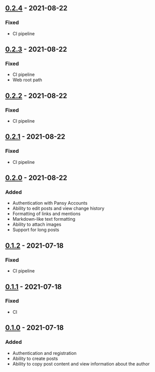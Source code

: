 ## [0.2.4] - 2021-08-22
### Fixed
- CI pipeline

## [0.2.3] - 2021-08-22
### Fixed
- CI pipeline
- Web root path

## [0.2.2] - 2021-08-22
### Fixed
- CI pipeline

## [0.2.1] - 2021-08-22
### Fixed
- CI pipeline

## [0.2.0] - 2021-08-22
### Added
- Authentication with Pansy Accounts
- Ability to edit posts and view change history
- Formatting of links and mentions
- Markdown-like text formatting
- Ability to attach images
- Support for long posts

## [0.1.2] - 2021-07-18
### Fixed
- CI pipeline

## [0.1.1] - 2021-07-18
### Fixed
- CI

## [0.1.0] - 2021-07-18
### Added
- Authentication and registration
- Ability to create posts
- Ability to copy post content and view information about the author

[0.2.4]: https://github.com/pansydev/shetter_app/compare/v0.2.3...v0.2.4
[0.2.3]: https://github.com/pansydev/shetter_app/compare/v0.2.2...v0.2.3
[0.2.2]: https://github.com/pansydev/shetter_app/compare/v0.2.1...v0.2.2
[0.2.1]: https://github.com/pansydev/shetter_app/compare/v0.2.0...v0.2.1
[0.2.0]: https://github.com/pansydev/shetter_app/compare/v0.1.2...v0.2.0
[0.1.2]: https://github.com/pansydev/shetter_app/compare/v0.1.1...v0.1.2
[0.1.1]: https://github.com/pansydev/shetter_app/compare/v0.1.0...v0.1.1
[0.1.0]: https://github.com/pansydev/shetter_app/releases/tag/v0.1.0